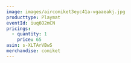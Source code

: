 ```yaml
---
image: images/aircomiket3eyc41a-vgaaeakj.jpg
producttype: Playmat
eventId: iuq6O2mCN
pricings:
  - quantity: 1
    price: 65
asin: s-XLTArVBwS
merchandise: comiket
---
```

